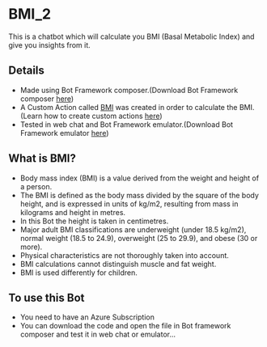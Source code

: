 # BMI_2
This is a chatbot which will calculate you BMI (Basal Metabolic Index) and give you insights from it.

## Details
- Made using Bot Framework composer.(Download Bot Framework composer [here][1])
- A Custom Action called [BMI][2] was created in order to calculate the BMI.(Learn how to create custom actions [here][3])
- Tested in web chat and Bot Framework emulator.(Download Bot Framework emulator [here][4])

## What is BMI?
- Body mass index (BMI) is a value derived from the weight and height of a person. 
- The BMI is defined as the body mass divided by the square of the body height, and is expressed in units of kg/m2, resulting from mass in kilograms and height in metres.
- In this Bot the height is taken in centimetres.
- Major adult BMI classifications are underweight (under 18.5 kg/m2), normal weight (18.5 to 24.9), overweight (25 to 29.9), and obese (30 or more).
- Physical characteristics are not thoroughly taken into account.
- BMI calculations cannot distinguish muscle and fat weight.
- BMI is used differently for children.

## To use this Bot
- You need to have an Azure Subscription
- You can download the code and open the file in Bot framework composer and test it in web chat or emulator...


[1]:https://github.com/microsoft/BotFramework-Composer/blob/main/README.md
[2]:https://github.com/Aksky16/BMI_2/tree/master/BMI
[3]:https://docs.microsoft.com/en-us/composer/how-to-create-custom-actions#:~:text=1%20Open%20the%20bot%20in%20Composer.%20Select%20a,to%20test%20the%20bot%20in%20Web%20Chat.%20
[4]:https://github.com/microsoft/BotFramework-Emulator
